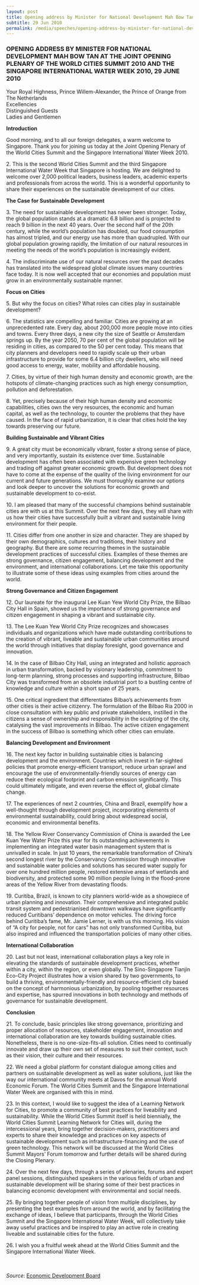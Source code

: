 ```yaml
---
layout: post
title: Opening address by Minister for National Development Mah Bow Tan at the Joint Opening Plenary of the World Cities Summit 2010 and the Singapore International Water Week 2010, 29 June 2010
subtitle: 29 Jun 2010
permalink: /media/speeches/opening-address-by-minister-for-national-development-mah-bow-tan-at-the-joint-opening-plenary-of-the-world-cities-summit-2010-and-the-singapore-international-water-week-2010-29-june-2010
---
```


### OPENING ADDRESS BY MINISTER FOR NATIONAL DEVELOPMENT MAH BOW TAN AT THE JOINT OPENING PLENARY OF THE WORLD CITIES SUMMIT 2010 AND THE SINGAPORE INTERNATIONAL WATER WEEK 2010, 29 JUNE 2010

Your Royal Highness, Prince Willem-Alexander, the Prince of Orange from The Netherlands  
Excellencies  
Distinguished Guests  
Ladies and Gentlemen

**Introduction**

Good morning, and to all our foreign delegates, a warm welcome to Singapore. Thank you for joining us today at the Joint Opening Plenary of the World Cities Summit and the Singapore International Water Week 2010.

2\. This is the second World Cities Summit and the third Singapore International Water Week that Singapore is hosting. We are delighted to welcome over 2,000 political leaders, business leaders, academic experts and professionals from across the world. This is a wonderful opportunity to share their experiences on the sustainable development of our cities.

**The Case for Sustainable Development**

3\. The need for sustainable development has never been stronger. Today, the global population stands at a dramatic 6.8 billion and is projected to reach 9 billion in the next 40 years. Over the second half of the 20th century, while the world’s population has doubled, our food consumption has almost tripled, and our energy use has more than quadrupled. With our global population growing rapidly, the limitation of our natural resources in meeting the needs of the world’s population is increasingly evident.

4\. The indiscriminate use of our natural resources over the past decades has translated into the widespread global climate issues many countries face today. It is now well accepted that our economies and population must grow in an environmentally sustainable manner.

**Focus on Cities**

5\. But why the focus on cities? What roles can cities play in sustainable development?

6\. The statistics are compelling and familiar. Cities are growing at an unprecedented rate. Every day, about 200,000 more people move into cities and towns. Every three days, a new city the size of Seattle or Amsterdam springs up. By the year 2050, 70 per cent of the global population will be residing in cities, as compared to the 50 per cent today. This means that city planners and developers need to rapidly scale up their urban infrastructure to provide for some 6.4 billion city dwellers, who will need good access to energy, water, mobility and affordable housing.

7\. Cities, by virtue of their high human density and economic growth, are the hotspots of climate-changing practices such as high energy consumption, pollution and deforestation.

8\. Yet, precisely because of their high human density and economic capabilities, cities own the very resources, the economic and human capital, as well as the technology, to counter the problems that they have caused. In the face of rapid urbanization, it is clear that cities hold the key towards preserving our future.

**Building Sustainable and Vibrant Cities**

9\. A great city must be economically vibrant, foster a strong sense of place, and very importantly, sustain its existence over time. Sustainable development has often been associated with expensive green technology and trading off against greater economic growth. But development does not have to come at the expense of the quality of the living environment for our current and future generations. We must thoroughly examine our options and look deeper to uncover the solutions for economic growth and sustainable development to co-exist.

10\. I am pleased that many of the successful champions behind sustainable cities are with us at this Summit. Over the next few days, they will share with us how their cities have successfully built a vibrant and sustainable living environment for their people.

11\. Cities differ from one another in size and character. They are shaped by their own demographics, cultures and traditions, their history and geography. But there are some recurring themes in the sustainable development practices of successful cities. Examples of these themes are strong governance, citizen engagement, balancing development and the environment, and international collaborations. Let me take this opportunity to illustrate some of these ideas using examples from cities around the world.

**Strong Governance and Citizen Engagement**

12\. Our laureate for the inaugural Lee Kuan Yew World City Prize, the Bilbao City Hall in Spain, showed us the importance of strong governance and citizen engagement in shaping a vibrant and sustainable city.

13\. The Lee Kuan Yew World City Prize recognizes and showcases individuals and organizations which have made outstanding contributions to the creation of vibrant, liveable and sustainable urban communities around the world through initiatives that display foresight, good governance and innovation.

14\. In the case of Bilbao City Hall, using an integrated and holistic approach in urban transformation, backed by visionary leadership, commitment to long-term planning, strong processes and supporting infrastructure, Bilbao City was transformed from an obsolete industrial port to a bustling centre of knowledge and culture within a short span of 25 years.

15\. One critical ingredient that differentiates Bilbao’s achievements from other cities is their active citizenry. The formulation of the Bilbao Ria 2000 in close consultation with key public and private stakeholders, instilled in the citizens a sense of ownership and responsibility in the sculpting of the city, catalysing the vast improvements in Bilbao. The active citizen engagement in the success of Bilbao is something which other cities can emulate.

**Balancing Development and Environment**

16\. The next key factor in building sustainable cities is balancing development and the environment. Countries which invest in far-sighted policies that promote energy-efficient transport, reduce urban sprawl and encourage the use of environmentally-friendly sources of energy can reduce their ecological footprint and carbon emission significantly. This could ultimately mitigate, and even reverse the effect of, global climate change.

17\. The experiences of next 2 countries, China and Brazil, exemplify how a well-thought through development project, incorporating elements of environmental sustainability, could bring about widespread social, economic and environmental benefits.

18\. The Yellow River Conservancy Commission of China is awarded the Lee Kuan Yew Water Prize this year for its outstanding achievements in implementing an integrated water basin management system that is unrivalled in scale. In just 10 years, the remarkable transformation of China’s second longest river by the Conservancy Commission through innovative and sustainable water policies and solutions has secured water supply for over one hundred million people, restored extensive areas of wetlands and biodiversity, and protected some 90 million people living in the flood-prone areas of the Yellow River from devastating floods.

19\. Curitiba, Brazil, is known to city planners world-wide as a showpiece of urban planning and innovation. Their comprehensive and integrated public transit system and pedestrianised downtown walkways have significantly reduced Curitibans’ dependence on motor vehicles. The driving force behind Curitiba’s fame, Mr. Jamie Lerner, is with us this morning. His vision of “A city for people, not for cars” has not only transformed Curitiba, but also inspired and influenced the transportation policies of many other cities.

**International Collaboration**

20\. Last but not least, international collaboration plays a key role in elevating the standards of sustainable development practices, whether within a city, within the region, or even globally. The Sino-Singapore Tianjin Eco-City Project illustrates how a vision shared by two governments, to build a thriving, environmentally-friendly and resource-efficient city based on the concept of harmonious urbanization, by pooling together resources and expertise, has spurred innovations in both technology and methods of governance for sustainable development.

**Conclusion**

21\. To conclude, basic principles like strong governance, prioritizing and proper allocation of resources, stakeholder engagement, innovation and international collaboration are key towards building sustainable cities. Nonetheless, there is no one-size-fits-all solution. Cities need to continually innovate and draw up their own set of measures to suit their context, such as their vision, their culture and their resources.

22\. We need a global platform for constant dialogue among cities and partners on sustainable development as well as water solutions, just like the way our international community meets at Davos for the annual World Economic Forum. The World Cities Summit and the Singapore International Water Week are organised with this in mind.

23\. In this context, I would like to suggest the idea of a Learning Network for Cities, to promote a community of best practices for liveability and sustainability. While the World Cities Summit itself is held biennially, the World Cities Summit Learning Network for Cities will, during the intercessional years, bring together decision-makers, practitioners and experts to share their knowledge and practices on key aspects of sustainable development such as infrastructure-financing and the use of green technology. This network will be discussed at the World Cities Summit Mayors’ Forum tomorrow and further details will be shared during the Closing Plenary.

24\. Over the next few days, through a series of plenaries, forums and expert panel sessions, distinguished speakers in the various fields of urban and sustainable development will be sharing some of their best practices in balancing economic development with environmental and social needs.

25\. By bringing together people of vision from multiple disciplines, by presenting the best examples from around the world, and by facilitating the exchange of ideas, I believe that participants, through the World Cities Summit and the Singapore International Water Week, will collectively take away useful practices and be inspired to play an active role in creating liveable and sustainable cities for the future.

26\. I wish you a fruitful week ahead at the World Cities Summit and the Singapore International Water Week.
<br><br><br>

*Source*: [<a href="https://www.edb.gov.sg/" target="_blank">Economic Development Board</a>](https://www.edb.gov.sg/)

